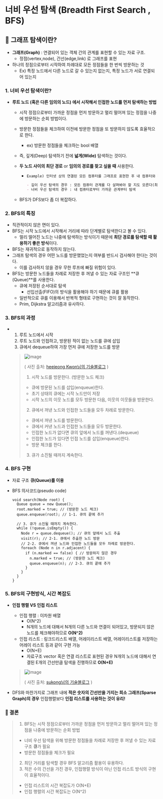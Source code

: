 # 너비 우선 탐색 (Breadth First Search , BFS)

## 📎 그래프 탐색이란?

- **그래프(Graph)** : 연결되어 있는 객체 간의 관계를 표현할 수 있는 자료 구조. 
  - 정점(vertex,node), 간선(edge,link) 로 그래프를 표현
- 하나의 정점으로부터 시작하여 차례대로 모든 정점들을 한 번씩 방문하는 것
  - Ex) 특정 노드에서 다른 노드로 갈 수 있는지 없는지, 특정 노드가 서로 연결되어 있는지



### 1. 너비 우선 탐색이란?

- **루트 노드 (혹은 다른 임의의 노드) 에서 시작해서 인접한 노드를 먼저 탐색하는 방법**

  - 시작 정점으로부터 가까운 정점을 먼저 방문하고 멀리 떨어져 있는 정점을 나중에 방문하는 순회 방법이다.

  - 방문한 정점들을 체크하여 이전에 방문한 정점을 또 방문하지 않도록 효율적으로 한다. 

    - ex) 방문한 정점들을 체크하는 bool 배열

  - 즉, 깊게(Deep) 탐색하기 전에 **넓게(Wide)** 탐색하는 것이다.

  - **두 노드 사이의 최단 경로** or **임의의 경로를 찾고 싶을 때** 사용한다.

    - ```markdown
      Example) 인터넷 상의 연결된 모든 컴퓨터를 그래프로 표현한 후 내 컴퓨터와 친구의 노트북 사이에 존재하는 경로를 찾는 경우
      
      - 깊이 우선 탐색의 경우 : 모든 컴퓨터 관계를 다 살펴봐야 할 지도 모른다(최악의 경우)
      - 너비 우선 탐색의 경우 : 내 컴퓨터로부터 가까운 관계부터 탐색
      ```

  - BFS가 DFS보다 좀 더 복잡하다.



### 2. BFS의 특징

- 직관적이지 않은 면이 있다.
- BFS는 시작 노드에서 시작해서 거리에 따라 단계별로 탐색한다고 볼 수 있다.
  - 멀리 떨어진 노드는 나중에 탐색하는 방식이기 때문에 **최단 경로를 탐색할 때 활용하기 좋은 방식**이다.
- BFS는 재귀적으로 동작하지 않는다.
- 그래프 탐색의 경우 어떤 노드를 방문했었는지 여부를 반드시 검사해야 한다는 것이다.
  - 이를 검사하지 않을 경우 무한 루프에 빠질 위험이 있다.
- BFS는 방문한 노드들을 차례로 저장한 후 꺼낼 수 있는 자료 구조인 **큐(Queue)**를 사용한다.
  - 큐에 저장된 순서대로 탐색
    - 선입선출(FIFO)의 방식을 활용해야 하기 때문에 큐를 활용
  - 일반적으로 큐를 이용해서 반복적 형태로 구현하는 것이 잘 동작한다.
  - Prim, Dijkstra 알고리즘과 유사하다.



### 3. BFS의 과정

- 1. 루트 노드에서 시작
  2. 루트 노드와 인접하고, 방문된 적이 없는 노드를 큐에 삽입
  3. 큐에서 dequeue하여 가장 먼저 큐에 저장한 노드를 방문

  >![image](https://user-images.githubusercontent.com/39832802/91533164-620b9780-e94a-11ea-8f60-65bc099340af.png)
  >
  >( 사진 출처: [heejeong Kwon님의 기술블로그](https://gmlwjd9405.github.io/2018/08/15/algorithm-bfs.html) )
  >
  >
  >
  >1) 시작 노드를 방문한다. (방문한 노드 체크)
  >
  >- 큐에 방문된 노드를 삽입(enqueue)한다.
  >- 초기 상태의 큐에는 시작 노드만이 저장
  >  - 시작 노드의 이웃 노드를 모두 방문한 다음, 이웃의 이웃들을 방문한다.
  >
  >2) 큐에서 꺼낸 노드와 인접한 노드들을 모두 차례로 방문한다.
  >
  >- 큐에서 꺼낸 노드를 방문한다.
  >- 큐에서 커낸 노드과 인접한 노드들을 모두 방문한다.
  >  - 인접한 노드가 없다면 큐의 앞에서 노드를 꺼낸다.(dequeue)
  >  - 인접한 노드가 있다면 인접 노드를 삽입(enqueue)한다.
  >  - 방문 체크를 한다.
  >
  >3) 큐가 소진될 때까지 계속한다.



### 4. BFS 구현

- 자료 구조 **큐(Queue)를 이용**

- BFS 의사코드(pseudo code)

  ```pseudocode
  void search(Node root) {
    Queue queue = new Queue();
    root.marked = true; // (방문한 노드 체크)
    queue.enqueue(root); // 1-1. 큐의 끝에 추가
  
    // 3. 큐가 소진될 때까지 계속한다.
    while (!queue.isEmpty()) {
      Node r = queue.dequeue(); // 큐의 앞에서 노드 추출
      visit(r); // 2-1. 큐에서 추출한 노드 방문
      // 2-2. 큐에서 꺼낸 노드와 인접한 노드들을 모두 차례로 방문한다.
      foreach (Node n in r.adjacent) {
        if (n.marked == false) { // 방문하지 않은 경우
          n.marked = true; // (방문한 노드 체크)
          queue.enqueue(n); // 2-3. 큐의 끝에 추가
        }
      }
    }
  }
  ```



### 5. BFS의 구현방식, 시간 복잡도

- **인접 행렬 VS 인접 리스트**

  - 인접 행렬 : 이차원 배열
    - O(N^2)
    - N개의 노드에 대해서 N개의 다른 노드와 연결이 되어있고, 방문되지 않은 노드를 체크해야하므로 **O(N^2)**
  - 인접 리스트 : 링크드리스트 배열, 어레이리스트 배열, 어레이리스트를 저장하는 어레이 리스트 등과 같이 구현 가능
    - O(N+E)
    - 자료구조 vector 혹은 연결 리스트로 표현된 경우 N개의 노드에 대해서 연결된 E개의 간선만큼 탐색을 진행하므로 **O(N+E)**

  > ![image](https://user-images.githubusercontent.com/39832802/91535061-8c128900-e94d-11ea-800b-41a4dbbe1c40.png)
  >
  > ( 사진 출처: [sukong님의 기술블로그]([https://velog.io/@sukong/%EC%95%8C%EA%B3%A0%EB%A6%AC%EC%A6%98-%EA%B0%9C%EB%85%90-%EB%84%88%EB%B9%84%EC%9A%B0%EC%84%A0%ED%83%90%EC%83%89BFS-lp8zywtn](https://velog.io/@sukong/알고리즘-개념-너비우선탐색BFS-lp8zywtn)) )

- DFS와 마찬가지로 그래프 내에 **적은 숫자의 간선만을 가지는 희소 그래프(Sparse Graph)의 경우** 인접행렬보다 **인접 리스트를 사용하는 것이 유리!**



### 📎 결론

>1. BFS는 시작 정점으로부터 가까운 정점을 먼저 방문하고 멀리 떨어져 있는 정점을 나중에 방문하는 순회 방법
>   - 너비 우선 탐색을 위해 방문한 정점들을 차례로 저장한 후 꺼낼 수 있는 자료구조 **큐**가 필요
>   - 방문한 정점들을 체크가 필요
>2. 최단 거리를 탐색할 경우 BFS 알고리즘 활용이 유용하다.
>3. 적은 수의 간선을 가진 경우, 인접행렬 방식이 아닌 인접 리스트 방식의 구현이 효율적이다. 
>   - 인접 리스트의 시간 복잡도가 O(N+E)
>   - 인접 행렬의 시간 복잡도는 O(N^2) 



